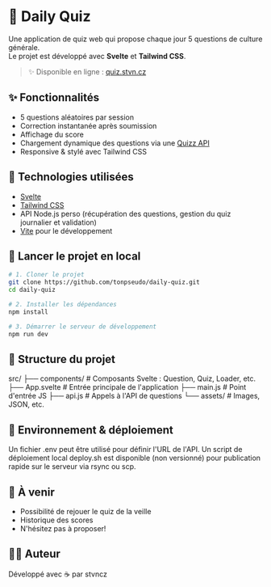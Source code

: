 # 🧠 Daily Quiz

Une application de quiz web qui propose chaque jour 5 questions de culture générale.  
Le projet est développé avec **Svelte** et **Tailwind CSS**.

> ✨ Disponible en ligne : [quiz.stvn.cz](https://quiz.stvn.cz)

## ✨ Fonctionnalités

- 5 questions aléatoires par session
- Correction instantanée après soumission
- Affichage du score
- Chargement dynamique des questions via une [Quizz API](https://quizzapi.jomoreschi.fr/)
- Responsive & stylé avec Tailwind CSS

## 🧪 Technologies utilisées

- [Svelte](https://svelte.dev/)
- [Tailwind CSS](https://tailwindcss.com/)
- API Node.js perso (récupération des questions, gestion du quiz journalier et validation)
- [Vite](https://vitejs.dev/) pour le développement

## 🚀 Lancer le projet en local

```bash
# 1. Cloner le projet
git clone https://github.com/tonpseudo/daily-quiz.git
cd daily-quiz

# 2. Installer les dépendances
npm install

# 3. Démarrer le serveur de développement
npm run dev
```

## 📁 Structure du projet

src/
├── components/         # Composants Svelte : Question, Quiz, Loader, etc.
├── App.svelte          # Entrée principale de l'application
├── main.js             # Point d'entrée JS
├── api.js              # Appels à l'API de questions
└── assets/             # Images, JSON, etc.

## 🔐 Environnement & déploiement

Un fichier .env peut être utilisé pour définir l'URL de l'API.
Un script de déploiement local deploy.sh est disponible (non versionné) pour publication rapide sur le serveur via rsync ou scp.


## 📌 À venir

- Possibilité de rejouer le quiz de la veille
- Historique des scores
- N'hésitez pas à proposer!


## 🧑‍💻 Auteur

Développé avec ☕ par stvncz
